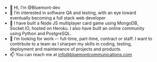 - 👋 Hi, I’m @Bluemont-dev
- 👀 I’m interested in software QA and testing, with an eye toward eventually becoming a full stack web developer
- 🌱 I have built a Node JS multiplayer card game using MongoDB, Socket.IO, hosted on Heroku. I also have built an online community using Python and PostgreSQL.
- 💞️ I’m looking for work -- full-time, part-time, contract or staff. I want to contirbute to a team as I sharpen my skills in coding, testing, deployment and maintenance of projects and products.
- 📫 You can reach me at info@bluemontcommunications.com

<!---
Bluemont-dev/Bluemont-dev is a ✨ special ✨ repository because its `README.md` (this file) appears on your GitHub profile.
You can click the Preview link to take a look at your changes.
--->

